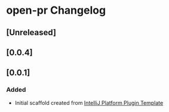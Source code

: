<!-- Keep a Changelog guide -> https://keepachangelog.com -->

# open-pr Changelog

## [Unreleased]
## [0.0.4]
## [0.0.1]
### Added
- Initial scaffold created from [IntelliJ Platform Plugin Template](https://github.com/JetBrains/intellij-platform-plugin-template)
